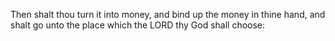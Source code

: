 Then shalt thou turn it into money, and bind up the money in thine hand, and shalt go unto the place which the LORD thy God shall choose:
